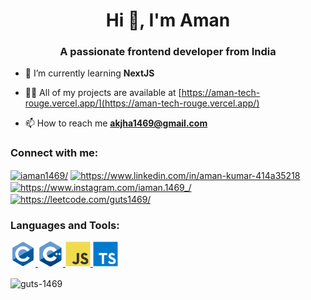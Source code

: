 <h1 align="center">Hi 👋, I'm Aman</h1>
<h3 align="center">A passionate frontend developer from India</h3>

- 🌱 I’m currently learning **NextJS**

- 👨‍💻 All of my projects are available at [https://aman-tech-rouge.vercel.app/](https://aman-tech-rouge.vercel.app/)

- 📫 How to reach me **akjha1469@gmail.com**

<h3 align="left">Connect with me:</h3>
<p align="left">
<a href="https://twitter.com/iaman1469/" target="blank"><img align="center" src="https://raw.githubusercontent.com/rahuldkjain/github-profile-readme-generator/master/src/images/icons/Social/twitter.svg" alt="iaman1469/" height="30" width="40" /></a>
<a href="https://linkedin.com/in/https://www.linkedin.com/in/aman-kumar-414a35218" target="blank"><img align="center" src="https://raw.githubusercontent.com/rahuldkjain/github-profile-readme-generator/master/src/images/icons/Social/linked-in-alt.svg" alt="https://www.linkedin.com/in/aman-kumar-414a35218" height="30" width="40" /></a>
<a href="https://instagram.com/https://www.instagram.com/iaman.1469_/" target="blank"><img align="center" src="https://raw.githubusercontent.com/rahuldkjain/github-profile-readme-generator/master/src/images/icons/Social/instagram.svg" alt="https://www.instagram.com/iaman.1469_/" height="30" width="40" /></a>
<a href="https://www.leetcode.com/https://leetcode.com/guts1469/" target="blank"><img align="center" src="https://raw.githubusercontent.com/rahuldkjain/github-profile-readme-generator/master/src/images/icons/Social/leet-code.svg" alt="https://leetcode.com/guts1469/" height="30" width="40" /></a>
</p>

<h3 align="left">Languages and Tools:</h3>
<p align="left"> <a href="https://www.cprogramming.com/" target="_blank" rel="noreferrer"> <img src="https://raw.githubusercontent.com/devicons/devicon/master/icons/c/c-original.svg" alt="c" width="40" height="40"/> </a> <a href="https://www.w3schools.com/cpp/" target="_blank" rel="noreferrer"> <img src="https://raw.githubusercontent.com/devicons/devicon/master/icons/cplusplus/cplusplus-original.svg" alt="cplusplus" width="40" height="40"/> </a> <a href="https://developer.mozilla.org/en-US/docs/Web/JavaScript" target="_blank" rel="noreferrer"> <img src="https://raw.githubusercontent.com/devicons/devicon/master/icons/javascript/javascript-original.svg" alt="javascript" width="40" height="40"/> </a> <a href="https://www.typescriptlang.org/" target="_blank" rel="noreferrer"> <img src="https://raw.githubusercontent.com/devicons/devicon/master/icons/typescript/typescript-original.svg" alt="typescript" width="40" height="40"/> </a> </p>

<p><img align="center" src="https://github-readme-stats.vercel.app/api/top-langs?username=guts-1469&show_icons=true&locale=en&layout=compact" alt="guts-1469" /></p>
